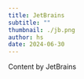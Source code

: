 ```yaml
---
title: JetBrains
subtitle: ""
thumbnail: ./jb.png
author: hs
date: 2024-06-30
---
```


Content by JetBrains
